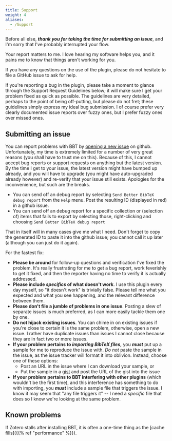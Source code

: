 ```yaml
---
title: Support
weight: 4
aliases:
  - /Support
---
```


Before all else, ***thank you for taking the time for submitting an issue***, and I'm sorry that I've probably
interrupted your flow.

Your report matters to me. I love hearing my software helps you, and it pains me to know that things aren't working for
you.

If you have any questions on the use of the plugin, please do not hesitate to file a GitHub issue to ask for help.

If you're reporting a bug in the plugin, please take a moment to glance through the Support Request Guidelines below; it will
make sure I get your problem fixed as quick as possible. The guidelines are very detailed, perhaps to the point of being off-putting, but please do not fret; these guidelines simply
express my ideal bug submission. I of course prefer very clearly documented issue reports over fuzzy ones, but I prefer
fuzzy ones over missed ones.

## Submitting an issue

You can report problems with BBT by [opening a new issue](https://github.com/retorquere/zotero-better-bibtex/issues/new/choose) on github.
Unfortunately, my time is extremely limited for a number of very great reasons (you shall have to trust me on this). Because of this, I
cannot accept bug reports or support requests on anything but the latest version. By the time I get to your issue, the latest
version might have bumped up already, and you will have to upgrade (you might have auto-upgraded already however) and
re-verify that your issue still exists. Apologies for the inconvenience, but such are the breaks.

* You can send off an debug report by selecting `Send Better BibTeX debug report` from the `Help` menu. Post the resulting ID
  (displayed in red) in a github issue.
* You can send off an debug report for a specific collection or (selection of) items that fails to export by selecting those, right-clicking
  and choosing `Send Better BibTeX debug report`

That in itself will in many cases give me what I need. Don't forget to copy the generated ID to paste it into the github
issue; you cannot call it up later (although you can just do it again).

For the fastest fix:

* **Please be around** for follow-up questions and verification I've fixed the problem. It's really frustrating for me to get a bug report, work feverishly to get it fixed, and then the reporter having no time to verify it is actually addressed.
* **Please include *specifics* of what doesn't work**. I use this plugin every day myself, so "it doesn't work" is trivially
  false. Please tell me what you expected and what you see happening, and the relevant difference between them.
* **Please don't file a jumble of problems in one issue**. Posting a slew of separate issues is much preferred, as I can
  more easily tackle them one by one.
* **Do not hijack existing issues**. You can chime in on existing issues if you're close to certain it is the same problem,
  otherwise, open a new issue. I rather have duplicate issues than issues I cannot close because they are in fact two or
  more issues.
* **If your problem pertains to *importing BibTeX files*,** you ***must*** put up a sample for me to reproduce the issue with.
  *Do not* paste the sample in the issue, as the issue tracker will format it into oblivion. Instead, choose one of
  these options:
  * Post an URL in the issue where I can download your sample, or
  * Put the sample in a [gist](https://gist.github.com/) and post the URL of the gist into the issue
* **If your problem pertains to BBT interfering with other plugins** (which wouldn't be the first time), and this interference
  has something to do with importing, you ***must*** include a sample file that triggers the issue. I know it may seem
  that "any file triggers it" -- I need a *specific* file that does so I know we're looking at the same problem.

## Known problems

If Zotero stalls after installing BBT, it is often a one-time thing as the [cache fills]({{% ref "performance" %}}).
